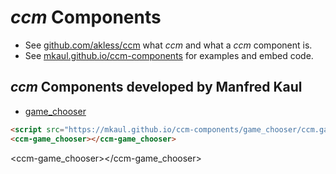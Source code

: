 # _ccm_ Components

* See [github.com/akless/ccm](https://github.com/akless/ccm) what _ccm_ and what a _ccm_ component is.
* See [mkaul.github.io/ccm-components](https://mkaul.github.io/ccm-components) for examples and embed code.

## _ccm_ Components developed by Manfred Kaul

* [game_chooser](https://mkaul.github.io/ccm-components/game_chooser/ccm.game_chooser.js)
```html
<script src="https://mkaul.github.io/ccm-components/game_chooser/ccm.game_chooser.js"></script>
<ccm-game_chooser></ccm-game_chooser>
```
<script src="https://mkaul.github.io/ccm-components/game_chooser/ccm.game_chooser.js"></script>
<ccm-game_chooser></ccm-game_chooser>